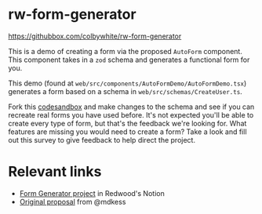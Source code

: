 # rw-form-generator

https://githubbox.com/colbywhite/rw-form-generator

This is a demo of creating a form via the proposed `AutoForm` component.
This component takes in a `zod` schema and generates a functional form for you.

This demo (found at `web/src/components/AutoFormDemo/AutoFormDemo.tsx`) generates a form based on a schema in `web/src/schemas/CreateUser.ts`.

Fork this [codesandbox](https://githubbox.com/colbywhite/rw-form-generator) and make changes to the schema and see if you can recreate real forms you have used before.
It's not expected you'll be able to create every type of form, but that's the feedback we're looking for.
What features are missing you would need to create a form?
Take a look and fill out this survey to give feedback to help direct the project.

# Relevant links

- [Form Generator project](https://www.notion.so/redwoodjs/Form-Generator-113ccba4a6614fc3b4c3dc62c31edd05?pvs=4) in Redwood's Notion
- [Original proposal](https://docs.google.com/document/d/1-2yYdznb79srxnZ5S7jsJx2eS0rrLpqyRfPWRk-T_3w/edit#) from @mdkess
